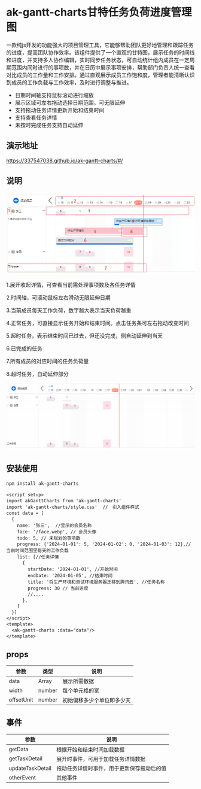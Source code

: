 # ak-gantt-charts甘特任务负荷进度管理图

一款纯js开发的功能强大的项目管理工具，它能够帮助团队更好地管理和跟踪任务的进度，提高团队协作效率。该组件提供了一个直观的甘特图，展示任务的时间线和进度，并支持多人协作编辑，实时同步任务状态，可自动统计组内成员在一定周期范围内同时进行的事项数，并在日历中展示事项安排，帮助部门负责人统一查看对比成员的工作量和工作安排。通过直观展示成员工作饱和度，管理者能清晰认识到成员的工作负载与工作效率，及时进行调整与推进。

- 日期时间轴支持鼠标滚动进行缩放
- 展示区域可左右拖动选择日期范围，可无限延伸
- 支持拖动任务详情更新开始和结束时间
- 支持查看任务详情
- 未按时完成任务支持自动延伸

## 演示地址

https://337547038.github.io/ak-gantt-charts/#/

## 说明

![](./1.png)

1.展开收起详情，可查看当前需处理事项数及各任务详情

2.时间轴，可滚动鼠标左右滑动无限延伸日期

3.当前成员每天工作负荷，数字越大表示当天负荷越重

4.正常任务，可直接显示任务开始和结束时间。点击任务条可左右拖动改变时间

5.超时任务，表示结束时间已过去，但还没完成，侧自动延伸到当天

6.已完成的任务

7.所有成员的对应时间的任务负荷量

8.超时任务，自动延伸部分

![](./2.gif)

## 安装使用

```shell
npm install ak-gantt-charts
```

```vue
<script setup>
import akGanttCharts from 'ak-gantt-charts'
import 'ak-gantt-charts/style.css'  //　引入组件样式
const data = [
  {
    name: '张三',  //显示的会员名称
    face: '/face.webp', // 会员头像
    todo: 5, // 未规划的事项数
    progress: {'2024-01-01': 5, '2024-01-02': 0, '2024-01-03': 12},// 当前时间范围里每天的工作负载
    list: [//任务详情
      {
        startDate: '2024-01-01', //开始时间
        endDate: '2024-01-05', //结束时间
        title: '将生产环境和测试环境服务器迁移到腾讯云', //任务名称
        progress: 30 // 当前进度
        //....
      },
    ]
  }]
</script>
<template>
  <ak-gantt-charts :data="data"/>
</template>
```

## props

| 参数         | 类型     | 说明            |
|------------|--------|---------------|
| data       | Array  | 展示所需数据        |
| width      | number | 每个单元格的宽       |
| offsetUnit | number | 初始偏移多少个单位即多少天 |

## 事件

| 参数               | 说明                    |
|------------------|-----------------------|
| getData          | 根据开始和结束时间加载数据         |
| getTaskDetail    | 展开时事件，可用于加载任务详情数据     |
| updateTaskDetail | 拖动任务详情时事件，用于更新保存拖动后的值 |
| otherEvent       | 其他事件                  |
